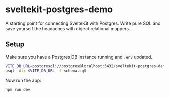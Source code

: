 # sveltekit-postgres-demo

A starting point for connecting SvelteKit with Postgres. Write pure SQL and save yourself the headaches with object relational mappers.

## Setup

Make sure you have a Postgres DB instance running and `.env` updated.

```zsh
VITE_DB_URL=postgresql://postgres@localhost:5432/sveltekit-postgres-demo
psql -Atx $VITE_DB_URL -f schema.sql
```

Now run the app:

```zsh
npm run dev
```

